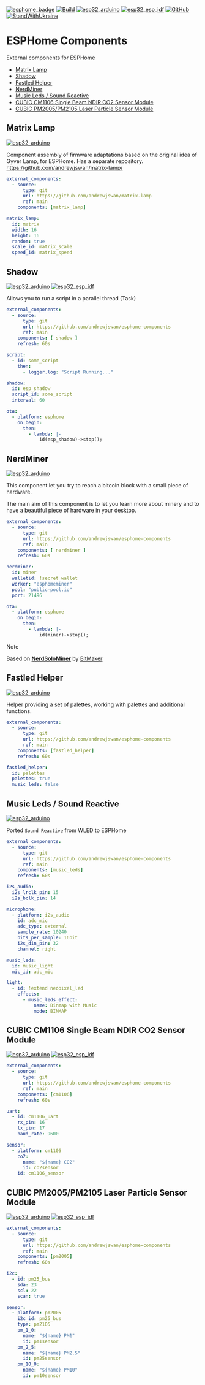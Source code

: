 [![esphome_badge](https://img.shields.io/static/v1?label=ESPHome&message=Components&color=blue&logo=esphome)](https://esphome.io/)
[![Build](https://github.com/andrewjswan/esphome-components/actions/workflows/build.yaml/badge.svg)](https://github.com/andrewjswan/esphome-components/actions/workflows/build.yaml)
[![esp32_arduino](https://img.shields.io/badge/ESP32-Arduino-darkcyan.svg)](https://esphome.io/)
[![esp32_esp_idf](https://img.shields.io/badge/ESP--IDF-blue.svg)](https://esphome.io/)
[![GitHub](https://img.shields.io/github/license/andrewjswan/esphome-components?color=blue)](https://github.com/andrewjswan/esphome-components/blob/master/LICENSE)
[![StandWithUkraine](https://raw.githubusercontent.com/vshymanskyy/StandWithUkraine/main/badges/StandWithUkraine.svg)](https://github.com/vshymanskyy/StandWithUkraine/blob/main/docs/README.md)

# ESPHome Components
External components for ESPHome

- [Matrix Lamp](#matrix-lamp)
- [Shadow](#shadow)
- [Fastled Helper](#fastled-helper)
- [NerdMiner](#nerdminer)
- [Music Leds / Sound Reactive](#music-leds--sound-reactive)
- [CUBIC CM1106 Single Beam NDIR CO2 Sensor Module](#cubic-cm1106-single-beam-ndir-co2-sensor-module)
- [CUBIC PM2005/PM2105 Laser Particle Sensor Module](#cubic-pm2005pm2105-laser-particle-sensor-module)

## Matrix Lamp
[![esp32_arduino](https://img.shields.io/badge/ESP32-Arduino-darkcyan.svg)](https://esphome.io/)

Component assembly of firmware adaptations based on the original idea of ​​Gyver Lamp, for ESPHome.
Has a separate repository. https://github.com/andrewjswan/matrix-lamp/

```yaml
external_components:
  - source:
      type: git
      url: https://github.com/andrewjswan/matrix-lamp
      ref: main
    components: [matrix_lamp]

matrix_lamp:
  id: matrix
  width: 16
  height: 16
  random: true
  scale_id: matrix_scale
  speed_id: matrix_speed
```

## Shadow
[![esp32_arduino](https://img.shields.io/badge/ESP32-Arduino-darkcyan.svg)](https://esphome.io/)
[![esp32_esp_idf](https://img.shields.io/badge/ESP--IDF-blue.svg)](https://esphome.io/)

Allows you to run a script in a parallel thread (Task)

```yaml
external_components:
  - source:
      type: git
      url: https://github.com/andrewjswan/esphome-components
      ref: main
    components: [ shadow ]
    refresh: 60s

script:
  - id: some_script
    then:
      - logger.log: "Script Running..."

shadow:
  id: esp_shadow
  script_id: some_script
  interval: 60

ota:
  - platform: esphome
    on_begin:
      then:
        - lambda: |-
            id(esp_shadow)->stop();
```

## NerdMiner
[![esp32_arduino](https://img.shields.io/badge/ESP32-Arduino-darkcyan.svg)](https://esphome.io/)

This component let you try to reach a bitcoin block with a small piece of hardware.

The main aim of this component is to let you learn more about minery and to have a beautiful piece of hardware in your desktop.
```yaml
external_components:
  - source:
      type: git
      url: https://github.com/andrewjswan/esphome-components
      ref: main
    components: [ nerdminer ]
    refresh: 60s

nerdminer:
  id: miner
  walletid: !secret wallet
  worker: "esphomeminer"
  pool: "public-pool.io"
  port: 21496

ota:
  - platform: esphome
    on_begin:
      then:
        - lambda: |-
            id(miner)->stop();
```

> [!NOTE]
> Based on [**NerdSoloMiner**](https://github.com/BitMaker-hub/NerdMiner_v2) by [BitMaker](https://github.com/BitMaker-hub)

## Fastled Helper
[![esp32_arduino](https://img.shields.io/badge/ESP32-Arduino-darkcyan.svg)](https://esphome.io/)

Helper providing a set of palettes, working with palettes and additional functions.

```yaml
external_components:
  - source:
      type: git
      url: https://github.com/andrewjswan/esphome-components
      ref: main
    components: [fastled_helper]
    refresh: 60s

fastled_helper:
  id: palettes
  palettes: true
  music_leds: false
```

## Music Leds / Sound Reactive
[![esp32_arduino](https://img.shields.io/badge/ESP32-Arduino-darkcyan.svg)](https://esphome.io/)

Ported `Sound Reactive` from WLED to ESPHome

```yaml
external_components:
  - source:
      type: git
      url: https://github.com/andrewjswan/esphome-components
      ref: main
    components: [music_leds]
    refresh: 60s

i2s_audio:
  i2s_lrclk_pin: 15
  i2s_bclk_pin: 14

microphone:
  - platform: i2s_audio
    id: adc_mic
    adc_type: external
    sample_rate: 10240
    bits_per_sample: 16bit
    i2s_din_pin: 32
    channel: right

music_leds:
  id: music_light
  mic_id: adc_mic

light:
  - id: !extend neopixel_led
    effects:
      - music_leds_effect:
          name: Binmap with Music
          mode: BINMAP
```

## CUBIC CM1106 Single Beam NDIR CO2 Sensor Module
[![esp32_arduino](https://img.shields.io/badge/ESP32-Arduino-darkcyan.svg)](https://esphome.io/)
[![esp32_esp_idf](https://img.shields.io/badge/ESP--IDF-blue.svg)](https://esphome.io/)

```yaml
external_components:
  - source:
      type: git
      url: https://github.com/andrewjswan/esphome-components
      ref: main
    components: [cm1106]
    refresh: 60s

uart:
  - id: cm1106_uart
    rx_pin: 16
    tx_pin: 17
    baud_rate: 9600

sensor:
  - platform: cm1106
    co2:
      name: "${name} CO2"
      id: co2sensor
    id: cm1106_sensor
```

## CUBIC PM2005/PM2105 Laser Particle Sensor Module
[![esp32_arduino](https://img.shields.io/badge/ESP32-Arduino-darkcyan.svg)](https://esphome.io/)
[![esp32_esp_idf](https://img.shields.io/badge/ESP--IDF-blue.svg)](https://esphome.io/)

```yaml
external_components:
  - source:
      type: git
      url: https://github.com/andrewjswan/esphome-components
      ref: main
    components: [pm2005]
    refresh: 60s

i2c:
  - id: pm25_bus
    sda: 23
    scl: 22
    scan: true

sensor:
  - platform: pm2005
    i2c_id: pm25_bus
    type: pm2105
    pm_1_0:
      name: "${name} PM1"
      id: pm1sensor
    pm_2_5:
      name: "${name} PM2.5"
      id: pm25sensor
    pm_10_0:
      name: "${name} PM10"
      id: pm10sensor
```
